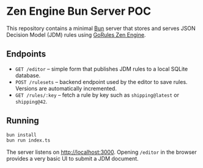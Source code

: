 
# Zen Engine Bun Server POC

This repository contains a minimal [Bun](https://bun.sh/) server that stores and
serves JSON Decision Model (JDM) rules using [GoRules Zen Engine](https://gorules.com/).

## Endpoints

- `GET /editor` – simple form that publishes JDM rules to a local SQLite database.
- `POST /rulesets` – backend endpoint used by the editor to save rules. Versions
  are automatically incremented.
- `GET /rules/:key` – fetch a rule by key such as `shipping@latest` or
  `shipping@42`.

## Running

```bash
bun install
bun run index.ts
```

The server listens on <http://localhost:3000>. Opening `/editor` in the browser
provides a very basic UI to submit a JDM document.

